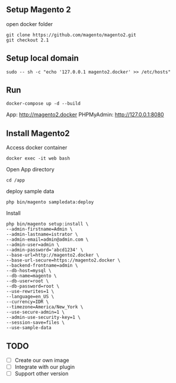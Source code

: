 ## Setup Magento 2
open docker folder
```
git clone https://github.com/magento/magento2.git
git checkout 2.1
```

## Setup local domain
```
sudo -- sh -c "echo '127.0.0.1 magento2.docker' >> /etc/hosts"
```

## Run
```
docker-compose up -d --build
```

App: http://magento2.docker
PHPMyAdmin: http://127.0.0.1:8080

## Install Magento2

Access docker container
```
docker exec -it web bash
```

Open App directory
```
cd /app
```

deploy sample data
```
php bin/magento sampledata:deploy
```

Install
```
php bin/magento setup:install \
--admin-firstname=Admin \
--admin-lastname=istrator \
--admin-email=admin@admin.com \
--admin-user=admin \
--admin-password='abcd1234' \
--base-url=http://magento2.docker \
--base-url-secure=https://magento2.docker \
--backend-frontname=admin \
--db-host=mysql \
--db-name=magento \
--db-user=root \
--db-password=root \
--use-rewrites=1 \
--language=en_US \
--currency=IDR \
--timezone=America/New_York \
--use-secure-admin=1 \
--admin-use-security-key=1 \
--session-save=files \
--use-sample-data
```

## TODO
- [ ] Create our own image
- [ ] Integrate with our plugin
- [ ] Support other version
